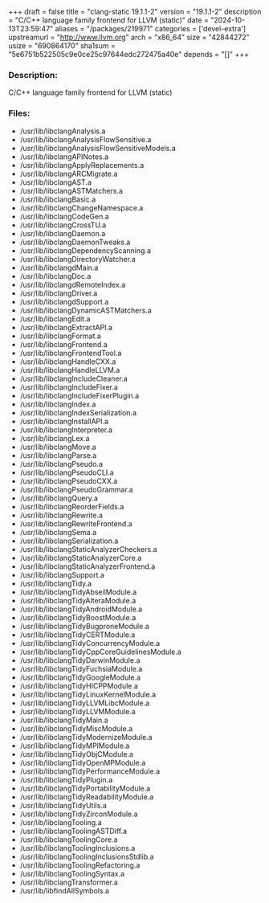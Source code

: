 +++
draft = false
title = "clang-static 19.1.1-2"
version = "19.1.1-2"
description = "C/C++ language family frontend for LLVM (static)"
date = "2024-10-13T23:59:47"
aliases = "/packages/219971"
categories = ['devel-extra']
upstreamurl = "http://www.llvm.org"
arch = "x86_64"
size = "42844272"
usize = "690864170"
sha1sum = "5e6751b522505c9e0ce25c97644edc272475a40e"
depends = "[]"
+++
### Description: 
C/C++ language family frontend for LLVM (static)

### Files: 
* /usr/lib/libclangAnalysis.a
* /usr/lib/libclangAnalysisFlowSensitive.a
* /usr/lib/libclangAnalysisFlowSensitiveModels.a
* /usr/lib/libclangAPINotes.a
* /usr/lib/libclangApplyReplacements.a
* /usr/lib/libclangARCMigrate.a
* /usr/lib/libclangAST.a
* /usr/lib/libclangASTMatchers.a
* /usr/lib/libclangBasic.a
* /usr/lib/libclangChangeNamespace.a
* /usr/lib/libclangCodeGen.a
* /usr/lib/libclangCrossTU.a
* /usr/lib/libclangDaemon.a
* /usr/lib/libclangDaemonTweaks.a
* /usr/lib/libclangDependencyScanning.a
* /usr/lib/libclangDirectoryWatcher.a
* /usr/lib/libclangdMain.a
* /usr/lib/libclangDoc.a
* /usr/lib/libclangdRemoteIndex.a
* /usr/lib/libclangDriver.a
* /usr/lib/libclangdSupport.a
* /usr/lib/libclangDynamicASTMatchers.a
* /usr/lib/libclangEdit.a
* /usr/lib/libclangExtractAPI.a
* /usr/lib/libclangFormat.a
* /usr/lib/libclangFrontend.a
* /usr/lib/libclangFrontendTool.a
* /usr/lib/libclangHandleCXX.a
* /usr/lib/libclangHandleLLVM.a
* /usr/lib/libclangIncludeCleaner.a
* /usr/lib/libclangIncludeFixer.a
* /usr/lib/libclangIncludeFixerPlugin.a
* /usr/lib/libclangIndex.a
* /usr/lib/libclangIndexSerialization.a
* /usr/lib/libclangInstallAPI.a
* /usr/lib/libclangInterpreter.a
* /usr/lib/libclangLex.a
* /usr/lib/libclangMove.a
* /usr/lib/libclangParse.a
* /usr/lib/libclangPseudo.a
* /usr/lib/libclangPseudoCLI.a
* /usr/lib/libclangPseudoCXX.a
* /usr/lib/libclangPseudoGrammar.a
* /usr/lib/libclangQuery.a
* /usr/lib/libclangReorderFields.a
* /usr/lib/libclangRewrite.a
* /usr/lib/libclangRewriteFrontend.a
* /usr/lib/libclangSema.a
* /usr/lib/libclangSerialization.a
* /usr/lib/libclangStaticAnalyzerCheckers.a
* /usr/lib/libclangStaticAnalyzerCore.a
* /usr/lib/libclangStaticAnalyzerFrontend.a
* /usr/lib/libclangSupport.a
* /usr/lib/libclangTidy.a
* /usr/lib/libclangTidyAbseilModule.a
* /usr/lib/libclangTidyAlteraModule.a
* /usr/lib/libclangTidyAndroidModule.a
* /usr/lib/libclangTidyBoostModule.a
* /usr/lib/libclangTidyBugproneModule.a
* /usr/lib/libclangTidyCERTModule.a
* /usr/lib/libclangTidyConcurrencyModule.a
* /usr/lib/libclangTidyCppCoreGuidelinesModule.a
* /usr/lib/libclangTidyDarwinModule.a
* /usr/lib/libclangTidyFuchsiaModule.a
* /usr/lib/libclangTidyGoogleModule.a
* /usr/lib/libclangTidyHICPPModule.a
* /usr/lib/libclangTidyLinuxKernelModule.a
* /usr/lib/libclangTidyLLVMLibcModule.a
* /usr/lib/libclangTidyLLVMModule.a
* /usr/lib/libclangTidyMain.a
* /usr/lib/libclangTidyMiscModule.a
* /usr/lib/libclangTidyModernizeModule.a
* /usr/lib/libclangTidyMPIModule.a
* /usr/lib/libclangTidyObjCModule.a
* /usr/lib/libclangTidyOpenMPModule.a
* /usr/lib/libclangTidyPerformanceModule.a
* /usr/lib/libclangTidyPlugin.a
* /usr/lib/libclangTidyPortabilityModule.a
* /usr/lib/libclangTidyReadabilityModule.a
* /usr/lib/libclangTidyUtils.a
* /usr/lib/libclangTidyZirconModule.a
* /usr/lib/libclangTooling.a
* /usr/lib/libclangToolingASTDiff.a
* /usr/lib/libclangToolingCore.a
* /usr/lib/libclangToolingInclusions.a
* /usr/lib/libclangToolingInclusionsStdlib.a
* /usr/lib/libclangToolingRefactoring.a
* /usr/lib/libclangToolingSyntax.a
* /usr/lib/libclangTransformer.a
* /usr/lib/libfindAllSymbols.a
